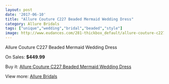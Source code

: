 ```yaml
---
layout: post
date: '2017-06-10'
title: "Allure Couture C227 Beaded Mermaid Wedding Dress"
category: Allure Bridals
tags: ["unique","wedding","bridal","beaded","style"]
image: http://www.eudances.com/281-thickbox_default/allure-couture-c227-beaded-mermaid-wedding-dress.jpg
---
```

Allure Couture C227 Beaded Mermaid Wedding Dress

On Sales: **$449.99**
<a href="https://www.eudances.com/en/allure-bridals/86-allure-couture-c227-beaded-mermaid-wedding-dress.html"><amp-img layout="responsive" width="600" height="600" src="//www.eudances.com/281-thickbox_default/allure-couture-c227-beaded-mermaid-wedding-dress.jpg" alt="Allure Couture C227 Beaded Mermaid Wedding Dress 0" /></a>
<a href="https://www.eudances.com/en/allure-bridals/86-allure-couture-c227-beaded-mermaid-wedding-dress.html"><amp-img layout="responsive" width="600" height="600" src="//www.eudances.com/283-thickbox_default/allure-couture-c227-beaded-mermaid-wedding-dress.jpg" alt="Allure Couture C227 Beaded Mermaid Wedding Dress 1" /></a>
<a href="https://www.eudances.com/en/allure-bridals/86-allure-couture-c227-beaded-mermaid-wedding-dress.html"><amp-img layout="responsive" width="600" height="600" src="//www.eudances.com/282-thickbox_default/allure-couture-c227-beaded-mermaid-wedding-dress.jpg" alt="Allure Couture C227 Beaded Mermaid Wedding Dress 2" /></a>

Buy it: [Allure Couture C227 Beaded Mermaid Wedding Dress](https://www.eudances.com/en/allure-bridals/86-allure-couture-c227-beaded-mermaid-wedding-dress.html "Allure Couture C227 Beaded Mermaid Wedding Dress")

View more: [Allure Bridals](https://www.eudances.com/en/2-allure-bridals "Allure Bridals")
